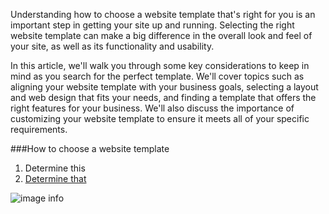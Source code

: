 Understanding how to choose a website template that's right for you is an important step in getting your site up and running. Selecting the right website template can make a big difference in the overall look and feel of your site, as well as its functionality and usability.

In this article, we'll walk you through some key considerations to keep in mind as you search for the perfect template. We'll cover topics such as aligning your website template with your business goals, selecting a layout and web design that fits your needs, and finding a template that offers the right features for your business. We'll also discuss the importance of customizing your website template to ensure it meets all of your specific requirements.

###How to choose a website template
1. Determine this
2. [Determine that](https://www.google.com)

![image info](/static/portfolio/blogs/hbcMePspdoRavvSRFfxYuFocqoWfLc.png)
